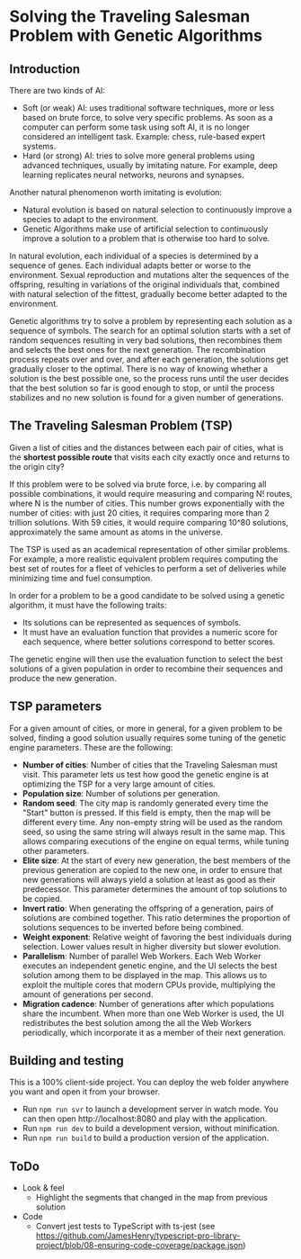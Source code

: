 # Solving the Traveling Salesman Problem with Genetic Algorithms

## Introduction
There are two kinds of AI:
- Soft (or weak) AI: uses traditional software techniques, more or less based on brute force, to solve very specific problems. As soon as a computer can perform some task using soft AI, it is no longer considered an intelligent task. Example: chess, rule-based expert systems.
- Hard (or strong) AI: tries to solve more general problems using advanced techniques, usually by imitating nature. For example, deep learning replicates neural networks, neurons and synapses.

Another natural phenomenon worth imitating is evolution:
- Natural evolution is based on natural selection to continuously improve a species to adapt to the environment.
- Genetic Algorithms make use of artificial selection to continuously improve a solution to a problem that is otherwise too hard to solve.

In natural evolution, each individual of a species is determined by a sequence of genes. Each individual adapts better or worse to the environment. Sexual reproduction and mutations alter the sequences of the offspring, resulting in variations of the original individuals that, combined with natural selection of the fittest, gradually become better adapted to the environment.

Genetic algorithms try to solve a problem by representing each solution as a sequence of symbols. The search for an optimal solution starts with a set of random sequences resulting in very bad solutions, then recombines them and selects the best ones for the next generation. The recombination process repeats over and over, and after each generation, the solutions get gradually closer to the optimal. There is no way of knowing whether a solution is the best possible one, so the process runs until the user decides that the best solution so far is good enough to stop, or until the process stabilizes and no new solution is found for a given number of generations.

## The Traveling Salesman Problem (TSP)
Given a list of cities and the distances between each pair of cities, what is the **shortest possible route** that visits each city exactly once and returns to the origin city?

If this problem were to be solved via brute force, i.e. by comparing all possible combinations, it would require measuring and comparing N! routes, where N is the number of cities. This number grows exponentially with the number of cities: with just 20 cities, it requires comparing more than 2 trillion solutions. With 59 cities, it would require comparing 10^80 solutions, approximately the same amount as atoms in the universe.

The TSP is used as an academical representation of other similar problems. For example, a more realistic equivalent problem requires computing the best set of routes for a fleet of vehicles to perform a set of deliveries while minimizing time and fuel consumption.

In order for a problem to be a good candidate to be solved using a genetic algorithm, it must have the following traits:
- Its solutions can be represented as sequences of symbols.
- It must have an evaluation function that provides a numeric score for each sequence, where better solutions correspond to better scores.

The genetic engine will then use the evaluation function to select the best solutions of a given population in order to recombine their sequences and produce the new generation.

## TSP parameters
For a given amount of cities, or more in general, for a given problem to be solved, finding a good solution usually requires some tuning of the genetic engine parameters. These are the following:
- **Number of cities**: Number of cities that the Traveling Salesman must visit. This parameter lets us test how good the genetic engine is at optimizing the TSP for a very large amount of cities.
- **Population size**: Number of solutions per generation.
- **Random seed**: The city map is randomly generated every time the "Start" button is pressed. If this field is empty, then the map will be different every time. Any non-empty string will be used as the random seed, so using the same string will always result in the same map. This allows comparing executions of the engine on equal terms, while tuning other parameters.
- **Elite size**: At the start of every new generation, the best members of the previous generation are copied to the new one, in order to ensure that new generations will always yield a solution at least as good as their predecessor. This parameter determines the amount of top solutions to be copied.
- **Invert ratio**: When generating the offspring of a generation, pairs of solutions are combined together. This ratio determines the proportion of solutions sequences to be inverted before being combined.
- **Weight exponent**: Relative weight of favoring the best individuals during selection. Lower values result in higher diversity but slower evolution.
- **Parallelism**: Number of parallel Web Workers. Each Web Worker executes an independent genetic engine, and the UI selects the best solution among them to be displayed in the map. This allows us to exploit the multiple cores that modern CPUs provide, multiplying the amount of generations per second.
- **Migration cadence**: Number of generations after which populations share the incumbent. When more than one Web Worker is used, the UI redistributes the best solution among the all the Web Workers periodically, which incorporate it as a member of their next generation.

## Building and testing
This is a 100% client-side project. You can deploy the web folder anywhere you want and open it from your browser.
- Run `npm run svr` to launch a development server in watch mode. You can then open http://localhost:8080 and play with the application.
- Run `npm run dev` to build a development version, without minification.
- Run `npm run build` to build a production version of the application.

## ToDo
- Look & feel
	- Highlight the segments that changed in the map from previous solution
- Code
	- Convert jest tests to TypeScript with ts-jest
		(see https://github.com/JamesHenry/typescript-pro-library-project/blob/08-ensuring-code-coverage/package.json)
